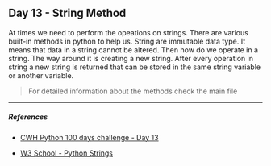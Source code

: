 ## Day 13 - String Method

At times we need to perform the opeations on strings. There are various built-in methods in python to help us. 
String are immutable data type. It means that data in a string cannot be altered. Then how do we operate in a string.
The way around it is creating a new string. After every operation in string a new string is returned that can be stored in the same string variable or another variable.

>For detailed information about the methods check the main file

---

##### References

- [CWH Python 100 days challenge - Day 13](https://youtu.be/0INvoK_T0cE?list=PLu0W_9lII9agwh1XjRt242xIpHhPT2llg)

- [W3 School - Python Strings](https://www.w3schools.com/python/python_strings.asp)